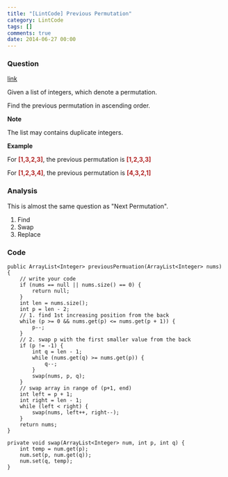 ```yaml
---
title: "[LintCode] Previous Permutation"
category: LintCode
tags: []
comments: true
date: 2014-06-27 00:00
---
```



### Question

[link](http://www.lintcode.com/en/problem/previous-permuation/)

<div style="min-height:100px">
<p>Given a list of integers, which denote a permutation.</p>

<p>Find the previous permutation in ascending order.</p>
    
<div class="m-t-lg m-b-lg">
      <b>Note</b>
      <div><p>The list may contains duplicate integers.</p>
      </div>
</div>
    
<div class="m-t-lg m-b-lg">
      <b>Example</b>
      <div><p>For <strong><span style="color:#B22222;">[1,3,2,3]</span></strong>, the previous permutation is <span style="color:#B22222;"><strong>[1,2,3,3]</strong></span></p>

<p>For <span style="color:#B22222;"><strong>[1,2,3,4]</strong></span>, the previous permutation is <span style="color:#B22222;"><strong>[4,3,2,1]</strong></span></p>
    </div>
</div>
</div>

### Analysis

This is almost the same question as "Next Permutation".

1. Find
1. Swap
1. Replace

### Code

    public ArrayList<Integer> previousPermuation(ArrayList<Integer> nums) {
    	// write your code
    	if (nums == null || nums.size() == 0) {
    	    return null;
    	}
    	int len = nums.size();
    	int p = len - 2;
    	// 1. find 1st increasing position from the back
    	while (p >= 0 && nums.get(p) <= nums.get(p + 1)) {
    	    p--;
    	}
    	// 2. swap p with the first smaller value from the back
    	if (p != -1) {
    	    int q = len - 1;
    	    while (nums.get(q) >= nums.get(p)) {
    	        q--;
    	    }
    	    swap(nums, p, q);
    	}
    	// swap array in range of (p+1, end)
    	int left = p + 1;
    	int right = len - 1;
    	while (left < right) {
    	    swap(nums, left++, right--);
    	}
    	return nums;
    }

    private void swap(ArrayList<Integer> num, int p, int q) {
        int temp = num.get(p);
        num.set(p, num.get(q));
        num.set(q, temp);
    }
